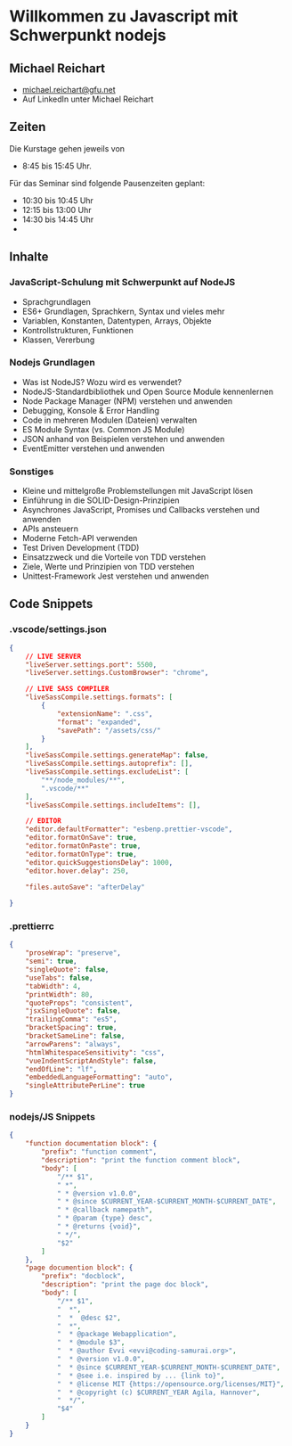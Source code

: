 # Willkommen zu Javascript mit Schwerpunkt nodejs

## Michael Reichart

-   michael.reichart@gfu.net
-   Auf LinkedIn unter Michael Reichart

## Zeiten

Die Kurstage gehen jeweils von

-   8:45 bis 15:45 Uhr.

Für das Seminar sind folgende Pausenzeiten geplant:

-   10:30 bis 10:45 Uhr
-   12:15 bis 13:00 Uhr
-   14:30 bis 14:45 Uhr
-

## Inhalte

### JavaScript-Schulung mit Schwerpunkt auf NodeJS

-   Sprachgrundlagen
-   ES6+ Grundlagen, Sprachkern, Syntax und vieles mehr
-   Variablen, Konstanten, Datentypen, Arrays, Objekte
-   Kontrollstrukturen, Funktionen
-   Klassen, Vererbung

### Nodejs Grundlagen

-   Was ist NodeJS? Wozu wird es verwendet?
-   NodeJS-Standardbibliothek und Open Source Module kennenlernen
-   Node Package Manager (NPM) verstehen und anwenden
-   Debugging, Konsole & Error Handling
-   Code in mehreren Modulen (Dateien) verwalten
-   ES Module Syntax (vs. Common JS Module)
-   JSON anhand von Beispielen verstehen und anwenden
-   EventEmitter verstehen und anwenden

### Sonstiges

-   Kleine und mittelgroße Problemstellungen mit JavaScript lösen
-   Einführung in die SOLID-Design-Prinzipien
-   Asynchrones JavaScript, Promises und Callbacks verstehen und anwenden
-   APIs ansteuern
-   Moderne Fetch-API verwenden
-   Test Driven Development (TDD)
-   Einsatzzweck und die Vorteile von TDD verstehen
-   Ziele, Werte und Prinzipien von TDD verstehen
-   Unittest-Framework Jest verstehen und anwenden

## Code Snippets

### .vscode/settings.json

```json
{
    // LIVE SERVER
    "liveServer.settings.port": 5500,
    "liveServer.settings.CustomBrowser": "chrome",

    // LIVE SASS COMPILER
    "liveSassCompile.settings.formats": [
        {
            "extensionName": ".css",
            "format": "expanded",
            "savePath": "/assets/css/"
        }
    ],
    "liveSassCompile.settings.generateMap": false,
    "liveSassCompile.settings.autoprefix": [],
    "liveSassCompile.settings.excludeList": [
        "**/node_modules/**",
        ".vscode/**"
    ],
    "liveSassCompile.settings.includeItems": [],

    // EDITOR
    "editor.defaultFormatter": "esbenp.prettier-vscode",
    "editor.formatOnSave": true,
    "editor.formatOnPaste": true,
    "editor.formatOnType": true,
    "editor.quickSuggestionsDelay": 1000,
    "editor.hover.delay": 250,

    "files.autoSave": "afterDelay"
    
}
```

### .prettierrc

```json
{
    "proseWrap": "preserve",
    "semi": true,
    "singleQuote": false,
    "useTabs": false,
    "tabWidth": 4,
    "printWidth": 80,
    "quoteProps": "consistent",
    "jsxSingleQuote": false,
    "trailingComma": "es5",
    "bracketSpacing": true,
    "bracketSameLine": false,
    "arrowParens": "always",
    "htmlWhitespaceSensitivity": "css",
    "vueIndentScriptAndStyle": false,
    "endOfLine": "lf",
    "embeddedLanguageFormatting": "auto",
    "singleAttributePerLine": true
}
```

### nodejs/JS Snippets

```json
{
    "function documentation block": {
        "prefix": "function comment",
        "description": "print the function comment block",
        "body": [
            "/** $1",
            " *",
            " * @version v1.0.0",
            " * @since $CURRENT_YEAR-$CURRENT_MONTH-$CURRENT_DATE",
            " * @callback namepath",
            " * @param {type} desc",
            " * @returns {void}",
            " */",
            "$2"
        ]
    },
    "page documention block": {
        "prefix": "docblock",
        "description": "print the page doc block",
        "body": [
            "/** $1",
            "  *",
            "  *  @desc $2",
            "  *",
            "  * @package Webapplication",
            "  * @module $3",
            "  * @author Evvi <evvi@coding-samurai.org>",
            "  * @version v1.0.0",
            "  * @since $CURRENT_YEAR-$CURRENT_MONTH-$CURRENT_DATE",
            "  * @see i.e. inspired by ... {link to}",
            "  * @license MIT {https://opensource.org/licenses/MIT}",
            "  * @copyright (c) $CURRENT_YEAR Agila, Hannover",
            "  */",
            "$4"
        ]
    }
}
```
